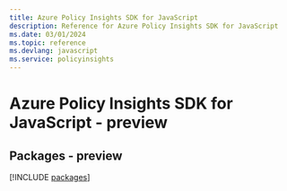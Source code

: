 ```yaml
---
title: Azure Policy Insights SDK for JavaScript
description: Reference for Azure Policy Insights SDK for JavaScript
ms.date: 03/01/2024
ms.topic: reference
ms.devlang: javascript
ms.service: policyinsights
---
```

# Azure Policy Insights SDK for JavaScript - preview
## Packages - preview
[!INCLUDE [packages](policy-insights-index.md)]